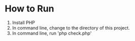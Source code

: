 How to Run
==========

1. Install PHP
2. In command line, change to the directory of this project.
3. In command line, run 'php check.php'
